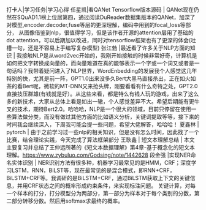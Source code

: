 打卡人|学习任务|学习心得
任星凯|看QANet Tensorflow版本源码 |	QANet现在仍然在SQuAD1.1榜上位居第四，通过阅读DuReader数据集版本的QANet，加深了对模型,encoder.decoder,fuse等层的更深理解，编码中用到的focal_loss等部分，
从图像借鉴到nlp，很值得学习，但是该作者开源的attention层用了基础的dot attention，可以后期加以改进，同时对tensorflow框架也有了更深的体会(吐槽一句，还是不容易上手编写复杂模型)
张江勃	|最近看了许多关于NLP方面的知识	| 我接触NLP是从word2vec开始的，我刚开始接触的时候非常好奇，计算机是如何把文字转换成向量的，而向量难道在真的能够表示一个字或一个词又或者是一句话吗？我带着疑问进入了NLP世界，WordEnbedding的发展我个人感觉这几年特别的快，尤其是前一阵，GPT1.0出来没多久Bert大黑马直接杀出，正在如火如茶的看Bert呢，微软的MT-DNN又来抢头牌，刚要看看有什么奇特之处，GPT2.0直接技压群雄(有钱就是好）。从这些来看，都是特么有钱人玩的游戏，出来了这么多的新技术，大家从总体上看是如出一辙，个人感觉差异不大。希望后期能有更牛叉的技术，期待Bert2.0。哈哈哈，NLP是一个很大的领域，目前只停留在使用一些算法做分类，而没有做过其他方面的比如语义分析，关键词提取等等，接下来的时间我会继续深入，下周我可能会提一些问题，希望大佬解答，哈哈哈！
夏鑫林 |	pytorch |	由于之前学习过一些nlp的相关知识，但是没有怎么时间，因此找了一个比赛，结合理论实践，今天完成了算法框架部分
王耿鑫	| 短文本理解总结	| 本文主要复习并总结了王仲远所著的《短文本数据理解》第4章-基于概念化的短文本理解。https://www.zybuluo.com/Godsing/note/1442628
段金强	|实现NER命名实体识别 |	NER识别方法有很多种，机器学习最常见的是HMM，CRF；深度学习LSTM，RNN，BiLST等，现在最常见的是混合模式，即RNN+CRF，BiLSTM+CRF等。我调研的是BiLSTM+CRF，通过BiLSTM获取上下文的关键信息，并用CRF状态之间的概率形成约束条件，来实现标注问题。
关键计算，对每一个样本的打分，打分模型分为两部分，第一部分为样本对于每个类别的分数，第二部分转移分数。然后用softmax求最终的概率。
